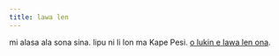 ```yaml
---
title: lawa len
---
```


mi alasa ala sona sina. lipu ni li lon ma Kape Pesi. [o lukin e lawa len ona](https://www.cloudflare.com/privacypolicy/).